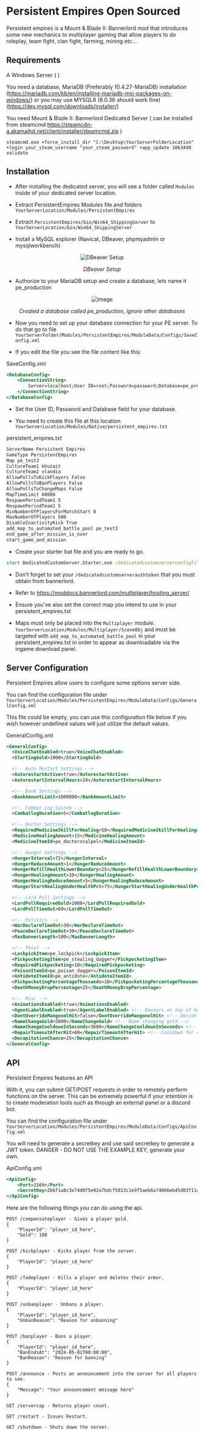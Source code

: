 # Persistent Empires Open Sourced

Persistent empires is a Mount & Blade II: Bannerlord mod that introduces some new mechanics to multiplayer gaming that allow players to do roleplay, team fight, clan fight, farming, mining etc...

## Requirements

A Windows Server ( )

You need a database, MariaDB (Preferably 10.4.27-MariaDB) installation (https://mariadb.com/kb/en/installing-mariadb-msi-packages-on-windows/)
or you may use MYSQL8 (8.0.36 should work fine) (https://dev.mysql.com/downloads/installer/)

You need Mount & Blade II: Bannerlord Dedicated Server ( can be installed from steamcmd https://steamcdn-a.akamaihd.net/client/installer/steamcmd.zip )

`steamcmd.exe +force_install_dir "C:\Desktop\YourServerFolderLocation" +login your_steam_username "your_steam_password" +app_update 1863440 validate`

## Installation

- After installing the dedicated server, you will see a folder called `Modules` inside of your dedicated server location.

- Extract PersistentEmpires Modules file and folders `YourServerLocation/Modules/PersistentEmpires`

- Extract `PersistentEmpires/bin/Win64_ShippingServer` to `YourServerLocation/bin/Win64_ShippingServer`

- Install a MySQL explorer (Navicat, DBeaver, phpmyadmin or mysqlworkbench)

<p align="center">
  <img src="https://github.com/Heavybob/PersistentEmpires-OpenSourced/assets/4519067/e83817b5-a4e7-44a3-81c0-bb099206452a" alt="DBeaver Setup">
</p>
<p align="center"><em>DBeaver Setup</em></p>

- Authorize to your MariaDB setup and create a database, lets name it pe_production

<p align="center">
  <img src="https://github.com/Heavybob/PersistentEmpires-OpenSourced/assets/4519067/a7c801f7-92a7-430b-a77d-7ee90d3dcff5" alt="image">
</p>
<p align="center"><em>Created a database called pe_production, ignore other databases</em></p>

- Now you need to set up your database connection for your PE server. To do that go to file
`YourServerFolder/Modules/PersistentEmpires/ModuleData/Configs/SaveConfig.xml`

- If you edit the file you see the file content like this:

SaveConfig.xml
```xml
<DatabaseConfig>
	<ConnectionString>
		Server=localhost;User ID=root;Password=password;Database=pe_production
	</ConnectionString>
</DatabaseConfig>
```

- Set the User ID, Password and Database field for your database.

- You need to create this file at this location.  `YourServerLocation/Modules/Native/persistent_empires.txt`

persistent_empires.txt
```txt
ServerName Persistent Empires
GameType PersistentEmpires
Map pe_test3
CultureTeam1 khuzait
CultureTeam2 vlandia
AllowPollsToKickPlayers False
AllowPollsToBanPlayers False
AllowPollsToChangeMaps False
MapTimeLimit 60000
RespawnPeriodTeam1 5
RespawnPeriodTeam1 5
MinNumberOfPlayersForMatchStart 0
MaxNumberOfPlayers 500
DisableInactivityKick True
add_map_to_automated_battle_pool pe_test3
end_game_after_mission_is_over
start_game_and_mission
```
- Create your starter bat file and you are ready to go.

```.bat
start DedicatedCustomServer.Starter.exe /dedicatedcustomserverconfigfile persistent_empires.txt /port 7211 /DisableErrorReporting /no_watchdog /tickrate 75 /multiplayer /dedicatedcustomserverauthtoken INSERTCUSTOMSERVERAUTHTOKENHERE _MODULES_*Native*Multiplayer*PersistentEmpires*_MODULES_
```

- Don't forget to set your `/dedicatedcustomserverauthtoken` that you must obtain from bannerlord.
- Refer to https://moddocs.bannerlord.com/multiplayer/hosting_server/

- Ensure you've also set the correct map you intend to use in your persistent_empires.txt

- Maps must only be placed into the `Multiplayer` module. `YourServerLocation/Modules/Multiplayer/SceneObj` and must be targeted with `add_map_to_automated_battle_pool` in your persistent_empires.txt in order to appear as downloadable via the ingame download panel. 

## Server Configuration

Persistent Empires allow users to configure some options server side.

You can find the configuration file under `YourServerLocation/Modules/PersistentEmpires/ModuleData/Configs/GeneralConfig.xml`

This file could be empty, you can use this configuration file below if you wish however undefined values will just utilize the default values.

GeneralConfig.xml
```xml
<GeneralConfig>
  <VoiceChatEnabled>true</VoiceChatEnabled>
  <StartingGold>1000</StartingGold>

  <!-- Auto Restart Settings -->
  <AutorestartActive>true</AutorestartActive>
  <AutorestartIntervalHours>24</AutorestartIntervalHours>

  <!-- Bank Settings -->
  <BankAmountLimit>1000000</BankAmountLimit>

  <!-- Combat Log System -->
  <CombatlogDuration>5</CombatlogDuration>

  <!-- Doctor Settings -->
  <RequiredMedicineSkillForHealing>50</RequiredMedicineSkillForHealing>
  <MedicineHealingAmount>15</MedicineHealingAmount>
  <MedicineItemId>pe_doctorscalpel</MedicineItemId>

  <!-- Hunger Settings -->
  <HungerInterval>72</HungerInterval>
  <HungerReduceAmount>1</HungerReduceAmount>
  <HungerRefillHealthLowerBoundary>25</HungerRefillHealthLowerBoundary>
  <HungerHealingAmount>10</HungerHealingAmount>
  <HungerHealingReduceAmount>5</HungerHealingReduceAmount>
  <HungerStartHealingUnderHealthPct>75</HungerStartHealingUnderHealthPct>

  <!-- Lord Poll Settings -->
  <LordPollRequiredGold>1000</LordPollRequiredGold>
  <LordPollTimeOut>60</LordPollTimeOut>

  <!-- Politics -->
  <WarDeclareTimeOut>30</WarDeclareTimeOut>
  <PeaceDeclareTimeOut>30</PeaceDeclareTimeOut>
  <MaxBannerLength>100</MaxBannerLength>

  <!-- Thief -->
  <LockpickItem>pe_lockpick</LockpickItem>
  <PickpocketingItem>pe_stealing_dagger</PickpocketingItem>
  <RequiredPickpocketing>10</RequiredPickpocketing>
  <PoisonItemId>pe_poison_dagger</PoisonItemId>
  <AntidoteItemId>pe_antidote</AntidoteItemId>
  <PickpocketingPercentageThousands>10</PickpocketingPercentageThousands>
  <DeathMoneyDropPercentage>25</DeathMoneyDropPercentage>

  <!-- Misc -->
  <AnimationsEnabled>true</AnimationsEnabled>
  <AgentLabelEnabled>true</AgentLabelEnabled> <!-- Banners on top of head -->
  <DontOverrideMangonelHit>false</DontOverrideMangonelHit> <!-- Decide to override mangonel damage to the players -->
  <NameChangeGold>5000</NameChangeGold> <!-- Name changing gold -->
  <NameChangeCooldownInSeconds>3600</NameChangeCooldownInSeconds> <!-- Name changing cooldown -->
  <RepairTimeoutAfterHit>60</RepairTimeoutAfterHit> <!-- Cooldown for repairs after damage -->
  <DecapitationChance>25</DecapitationChance>
</GeneralConfig>
```

## API

Persistent Empires features an API 

With it, you can submit GET/POST requests in order to remotely perform functions on the server.
This can be extremely powerful if your intention is to create moderation tools such as through an external panel or a discord bot. 

You can find the configuration file under `YourServerLocation/Modules/PersistentEmpires/ModuleData/Configs/ApiConfig.xml`

You will need to generate a secretkey and use said secretkey to generate a JWT token. DANGER - DO NOT USE THE EXAMPLE KEY, generate your own.

ApiConfig.xml
```xml
<ApiConfig>
	<Port>3169</Port>
	<SecretKey>2b6f1a8c3e74d0f5e92a7bdcf5013c1e9f5aeb6a74066eb45d03f11a5b7486d13721b53223e9f4d87c66b32b6e3b5d4ff8c951b1b05619d1e2c2616c1f8d39ba</SecretKey>
</ApiConfig>
```

Here are the following things you can do using the api.

```
POST /compensateplayer - Gives a player gold.
{
    "PlayerId": "player_id_here",
    "Gold": 100
}

POST /kickplayer - Kicks player from the server.
{
    "PlayerId": "player_id_here"
}

POST /fadeplayer - Kills a player and deletes their armor.
{
    "PlayerId": "player_id_here"
}

POST /unbanplayer - Unbans a player.
{
    "PlayerId": "player_id_here",
    "UnbanReason": "Reason for unbanning"
}

POST /banplayer - Bans a player.
{
    "PlayerId": "player_id_here",
    "BanEndsAt": "2024-05-01T00:00:00",
    "BanReason": "Reason for banning"
}

POST /announce - Posts an announcement into the server for all players to see.
{
    "Message": "Your announcement message here"
}

GET /servercap - Returns player count.

GET /restart - Issues Restart.

GET /shutdown - Shuts down the server.
```
